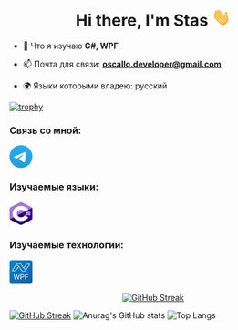 <h1 align="center">Hi there, I'm Stas
<img src="https://github.com/Oscallo/Oscallo/blob/main/images/Hi.gif" height="32"/></h1>

- 🌱 Что я изучаю **C#, WPF**

- 📫 Почта для связи: **oscallo.developer@gmail.com**

- 🌍 Языки которыми владею: русский

[![trophy](https://github-profile-trophy.vercel.app/?username=oscallo&theme=onedark)](https://github.com/ryo-ma/github-profile-trophy)

### Связь со мной:
<p align="left">
<a href="https://t.me/zero_indefined" target="blank"><img align="center" src="https://github.com/Oscallo/Oscallo/blob/main/images/Telegram_2019_Logo.svg" alt="zero_indefined" height="40" width="40" /></a>
</p>

### Изучаемые языки:
<p align="left"> 
<a href="https://learn.microsoft.com/ru-ru/dotnet/csharp/" target="_blank" rel="noreferrer"> <img src="https://github.com/Oscallo/Oscallo/blob/main/images/Logo_C_sharp.svg" alt="c-sharp" width="40" height="40"/> </a> 
</p>

### Изучаемые технологии:
<p align="left"> 
<a href="https://learn.microsoft.com/ru-ru/dotnet/desktop/wpf/overview/?view=netdesktop-8.0" target="_blank" rel="noreferrer"> <img src="https://github.com/Oscallo/Oscallo/blob/main/images/Logo_WPF.svg" alt="wpf" width="40" height="40"/> </a> 
</p>

<div align="center">
<a href="https://git.io/streak-stats"><img src="https://streak-stats.demolab.com?user=Oscallo&theme=tokyonight&hide_border=true&locale=ru&card_width=600&card_height=200" alt="GitHub Streak" /></a>
</div>

[![GitHub Streak](https://streak-stats.demolab.com?user=Oscallo&theme=tokyonight&hide_border=true&locale=ru&card_width=846&card_height=200)](https://git.io/streak-stats)
![Anurag's GitHub stats](https://github-readme-stats.vercel.app/api?username=oscallo&hide_border=true&show_icons=true&theme=tokyonight)
![Top Langs](https://github-readme-stats.vercel.app/api/top-langs/?username=oscallo&hide_border=true&layout=compact&theme=tokyonight)
